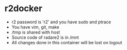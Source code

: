 # r2docker

* r2 password is 'r2' and you have sudo and ptrace
* You have vim, git, make
* /tmp is shared with host
* Source code of radare2 is in /mnt
* All changes done in this container will be lost on logout
